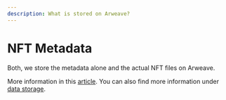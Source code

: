 ```yaml
---
description: What is stored on Arweave?
---
```


# NFT Metadata

Both, we store the metadata alone and the actual NFT files on Arweave.

More information in this [article](https://medium.com/mintbase/mintbase-arweave-9459f3889c79). You can also find more information under [data storage](./).

